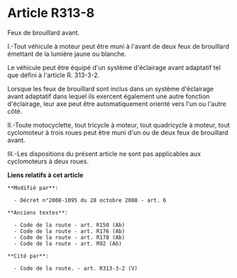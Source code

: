 # Article R313-8

Feux de brouillard avant.

I.-Tout véhicule à moteur peut être muni à l'avant de deux feux de brouillard émettant de la lumière jaune ou blanche. 

Le véhicule peut être équipé d'un système d'éclairage avant adaptatif tel que défini à l'article R. 313-3-2.

Lorsque les feux de brouillard sont inclus dans un système d'éclairage avant adaptatif dans lequel ils exercent également une
autre fonction d'éclairage, leur axe peut être automatiquement orienté vers l'un ou l'autre côté. 

II.-Toute motocyclette, tout tricycle à moteur, tout quadricycle à moteur, tout cyclomoteur à trois roues peut être muni d'un
ou de deux feux de brouillard avant. 

III.-Les dispositions du présent article ne sont pas applicables aux cyclomoteurs à deux roues.

**Liens relatifs à cet article**

	**Modifié par**:

	  - Décret n°2008-1095 du 28 octobre 2008 - art. 6

	**Anciens textes**:

	  - Code de la route - art. R150 (Ab)
	  - Code de la route - art. R176 (Ab)
	  - Code de la route - art. R178 (Ab)
	  - Code de la route - art. R92 (Ab)

	**Cité par**:

	  - Code de la route. - art. R313-3-2 (V)
